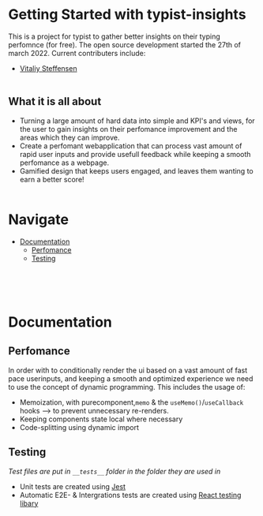 # Getting Started with typist-insights

This is a project for typist to gather better insights on their typing perfomnce (for free).
The open source development started the 27th of march 2022. Current contributers include:

- [Vitaliy Steffensen](https://gist.github.com/Vitaliy-Steffensen)
  <br/><br/>

## What it is all about

- Turning a large amount of hard data into simple and KPI's and views, for the user to gain insights on their perfomance improvement and the areas which they can improve.
- Create a perfomant webapplication that can process vast amount of rapid user inputs and provide usefull feedback while keeping a smooth perfomance as a webpage.
- Gamified design that keeps users engaged, and leaves them wanting to earn a better score!
  <br/><br/>

# Navigate

- [Documentation](#Documentation)
  - [Perfomance](##Perfomance)
  - [Testing](##Testing)

<br/><br/><br/>

# Documentation

## Perfomance

In order with to conditionally render the ui based on a vast amount of fast pace userinputs, and keeping a smooth and optimized experience we need to use the concept of dynamic programming. This includes the usage of:
- Memoization, with purecomponent,`memo` & the `useMemo()`/`useCallback` hooks --> to prevent unnecessary re-renders.
- Keeping components state local where necessary
- Code-splitting using dynamic import

## Testing

_Test files are put in `__tests__` folder in the folder they are used in_

- Unit tests are created using [Jest](https://jestjs.io/docs/tutorial-react)
- Automatic E2E- & Intergrations tests are created using [React testing libary](https://testing-library.com/docs/react-testing-library/intro/)
